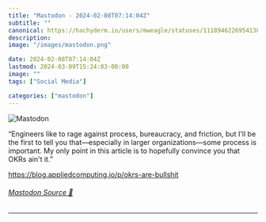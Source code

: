 ```yaml
---
title: "Mastodon - 2024-02-08T07:14:04Z"
subtitle: ""
canonical: https://hachyderm.io/users/mweagle/statuses/111894622695413813
description:
image: "/images/mastodon.png"

date: 2024-02-08T07:14:04Z
lastmod: 2024-03-09T15:24:03-08:00
image: ""
tags: ["Social Media"]

categories: ["mastodon"]
---
```

![Mastodon](/images/mastodon.png)

<p>“Engineers like to rage against process, bureaucracy, and friction, but I&#39;ll be the first to tell you that—especially in larger organizations—some process is important. My only point in this article is to hopefully convince you that OKRs ain&#39;t it.”</p><p><a href="https://blog.appliedcomputing.io/p/okrs-are-bullshit" target="_blank" rel="nofollow noopener noreferrer" translate="no"><span class="invisible">https://</span><span class="ellipsis">blog.appliedcomputing.io/p/okr</span><span class="invisible">s-are-bullshit</span></a></p>


###### [Mastodon Source 🐘](https://hachyderm.io/@mweagle/111894622695413813)

___
